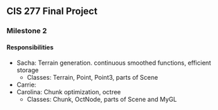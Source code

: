 ## CIS 277 Final Project

### Milestone 2

#### Responsibilities

* Sacha: Terrain generation. continuous smoothed functions, efficient storage
    * Classes: Terrain, Point, Point3, parts of Scene
* Carrie:
* Carolina: Chunk optimization, octree
	* Classes: Chunk, OctNode, parts of Scene and MyGL
